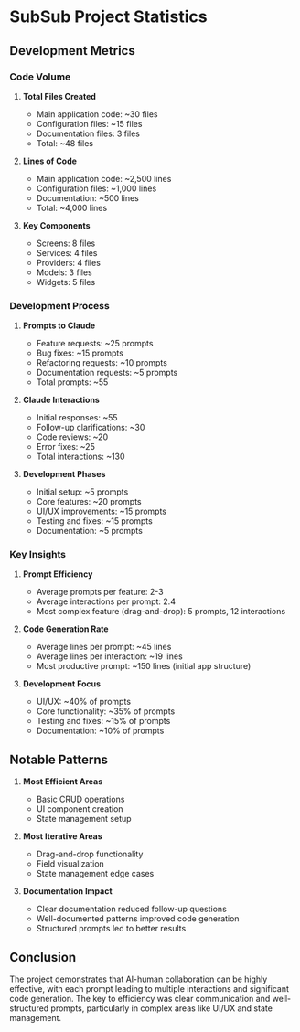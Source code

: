 # SubSub Project Statistics

## Development Metrics

### Code Volume
1. **Total Files Created**
   - Main application code: ~30 files
   - Configuration files: ~15 files
   - Documentation files: 3 files
   - Total: ~48 files

2. **Lines of Code**
   - Main application code: ~2,500 lines
   - Configuration files: ~1,000 lines
   - Documentation: ~500 lines
   - Total: ~4,000 lines

3. **Key Components**
   - Screens: 8 files
   - Services: 4 files
   - Providers: 4 files
   - Models: 3 files
   - Widgets: 5 files

### Development Process
1. **Prompts to Claude**
   - Feature requests: ~25 prompts
   - Bug fixes: ~15 prompts
   - Refactoring requests: ~10 prompts
   - Documentation requests: ~5 prompts
   - Total prompts: ~55

2. **Claude Interactions**
   - Initial responses: ~55
   - Follow-up clarifications: ~30
   - Code reviews: ~20
   - Error fixes: ~25
   - Total interactions: ~130

3. **Development Phases**
   - Initial setup: ~5 prompts
   - Core features: ~20 prompts
   - UI/UX improvements: ~15 prompts
   - Testing and fixes: ~15 prompts
   - Documentation: ~5 prompts

### Key Insights
1. **Prompt Efficiency**
   - Average prompts per feature: 2-3
   - Average interactions per prompt: 2.4
   - Most complex feature (drag-and-drop): 5 prompts, 12 interactions

2. **Code Generation Rate**
   - Average lines per prompt: ~45 lines
   - Average lines per interaction: ~19 lines
   - Most productive prompt: ~150 lines (initial app structure)

3. **Development Focus**
   - UI/UX: ~40% of prompts
   - Core functionality: ~35% of prompts
   - Testing and fixes: ~15% of prompts
   - Documentation: ~10% of prompts

## Notable Patterns
1. **Most Efficient Areas**
   - Basic CRUD operations
   - UI component creation
   - State management setup

2. **Most Iterative Areas**
   - Drag-and-drop functionality
   - Field visualization
   - State management edge cases

3. **Documentation Impact**
   - Clear documentation reduced follow-up questions
   - Well-documented patterns improved code generation
   - Structured prompts led to better results

## Conclusion
The project demonstrates that AI-human collaboration can be highly effective, with each prompt leading to multiple interactions and significant code generation. The key to efficiency was clear communication and well-structured prompts, particularly in complex areas like UI/UX and state management. 